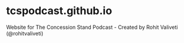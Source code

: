 # tcspodcast.github.io
Website for The Concession Stand Podcast - Created by Rohit Valiveti (@rohitvaliveti)
